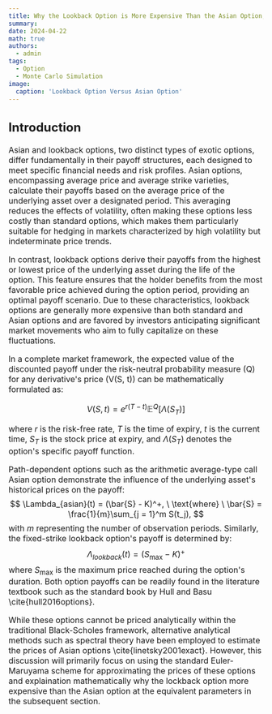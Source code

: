 ```yaml
---
title: Why the Lookback Option is More Expensive Than the Asian Option, A Simulation Approach
summary: 
date: 2024-04-22
math: true
authors:
  - admin
tags:
  - Option
  - Monte Carlo Simulation
image:
  caption: 'Lookback Option Versus Asian Option'
---
```


<div style="font-size: 16px;">
  
## Introduction

Asian and lookback options, two distinct types of exotic options, differ fundamentally in their payoff structures, each designed to meet specific financial needs and risk profiles. Asian options, encompassing average price and average strike varieties, calculate their payoffs based on the average price of the underlying asset over a designated period. This averaging reduces the effects of volatility, often making these options less costly than standard options, which makes them particularly suitable for hedging in markets characterized by high volatility but indeterminate price trends.

In contrast, lookback options derive their payoffs from the highest or lowest price of the underlying asset during the life of the option. This feature ensures that the holder benefits from the most favorable price achieved during the option period, providing an optimal payoff scenario. Due to these characteristics, lookback options are generally more expensive than both standard and Asian options and are favored by investors anticipating significant market movements who aim to fully capitalize on these fluctuations.

In a complete market framework, the expected value of the discounted payoff under the risk-neutral probability measure \(Q\) for any derivative's price \(V(S, t)\) can be mathematically formulated as:

$$
    V(S, t) = e^{r(T-t)} \mathbb{E}^Q[\Lambda(S_T)]
$$

where $r$ is the risk-free rate, $T$ is the time of expiry, $t$ is the current time, $S_T$ is the stock price at expiry, and $\Lambda(S_T)$ denotes the option's specific payoff function.

Path-dependent options such as the arithmetic average-type call Asian option demonstrate the influence of the underlying asset's historical prices on the payoff:
$$
    \Lambda_{asian}(t) = (\bar{S} - K)^+, \ \text{where} \ \bar{S} = \frac{1}{m}\sum_{j = 1}^m S(t_j),
$$
with $m$ representing the number of observation periods. Similarly, the fixed-strike lookback option's payoff is determined by:
$$
    \Lambda_{lookback}(t) = (S_{\text{max}} - K)^+
$$
where $S_{\text{max}}$ is the maximum price reached during the option's duration. Both option payoffs can be readily found in the literature textbook such as the standard book by Hull and Basu \cite{hull2016options}. 

While these options cannot be priced analytically within the traditional Black-Scholes framework, alternative analytical methods such as spectral theory have been employed to estimate the prices of Asian options \cite{linetsky2001exact}. However, this discussion will primarily focus on using the standard Euler-Maruyama scheme for approximating the prices of these options and explaination mathematically why the lockback option more expensive than the Asian option at the equivalent parameters in the subsequent section.

</div>
